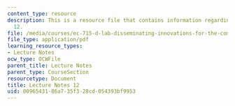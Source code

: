 ```yaml
---
content_type: resource
description: This is a resource file that contains information regarding lecture note
  12.
file: /media/courses/ec-715-d-lab-disseminating-innovations-for-the-common-good-spring-2007/0096543186a735f328cd054393bf9953_MITEC_715S07_notes12.pdf
file_type: application/pdf
learning_resource_types:
- Lecture Notes
ocw_type: OCWFile
parent_title: Lecture Notes
parent_type: CourseSection
resourcetype: Document
title: Lecture Notes 12
uid: 00965431-86a7-35f3-28cd-054393bf9953
---
```

